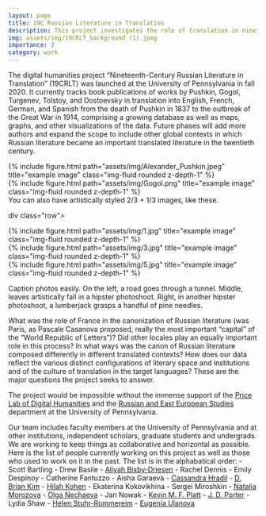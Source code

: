 ```yaml
---
layout: page
title: 19C Russian Literature in Translation
description: This project investigates the role of translation in nineteenth-century Russian literature’s rise to prominence in world literature as a case study in the processes whereby a nationally or linguistically defined literature may achieve circulation and recognition on a global level. 
img: assets/img/19CRLT_background (1).jpeg
importance: 2
category: work
---
```


The digital humanities project “Nineteenth-Century Russian Literature in Translation” (19CRLT) was launched at the University of Pennsylvania in fall 2020. It currently tracks book publications of works by Pushkin, Gogol, Turgenev, Tolstoy, and Dostoevsky in translation into English, French, German, and Spanish from the death of Pushkin in 1837 to the outbreak of the Great War in 1914, comprising a growing database as well as maps, graphs, and other visualizations of the data. Future phases will add more authors and expand the scope to include other global contexts in which Russian literature became an important translated literature in the twentieth century.

<div class="row justify-content-sm-center">
    <div class="col-sm-8 mt-3 mt-md-0">
        {% include figure.html path="assets/img/Alexander_Pushkin.jpeg" title="example image" class="img-fluid rounded z-depth-1" %}
    </div>
    <div class="col-sm-4 mt-3 mt-md-0">
        {% include figure.html path="assets/img/Gogol.png" title="example image" class="img-fluid rounded z-depth-1" %}
    </div>
    </div>
<div class="caption">
    You can also have artistically styled 2/3 + 1/3 images, like these.
</div>

div class="row">
    <div class="col-sm mt-3 mt-md-0">
        {% include figure.html path="assets/img/1.jpg" title="example image" class="img-fluid rounded z-depth-1" %}
    </div>
    <div class="col-sm mt-3 mt-md-0">
        {% include figure.html path="assets/img/3.jpg" title="example image" class="img-fluid rounded z-depth-1" %}
    </div>
    <div class="col-sm mt-3 mt-md-0">
        {% include figure.html path="assets/img/5.jpg" title="example image" class="img-fluid rounded z-depth-1" %}
    </div>
</div>
<div class="caption">
Caption photos easily. On the left, a road goes through a tunnel. Middle, leaves artistically fall in a hipster photoshoot. Right, in another hipster photoshoot, a lumberjack grasps a handful of pine needles.
</div>

What was the role of France in the canonization of Russian literature (was Paris, as Pascale Casanova proposed, really the most important “capital” of the “World Republic of Letters”)? Did other locales play an equally important role in this process? In what ways was the canon of Russian literature composed differently in different translated contexts? How does our data reflect the various distinct configurations of literary space and institutions and of the culture of translation in the target languages? These are the major questions the project seeks to answer.

The project would be impossible without the immense support of the [Price Lab of Digital Humanities](https://pricelab.sas.upenn.edu/) and the [Russian and East European Studies](https://rees.sas.upenn.edu/) department at the University of Pennsylvania.

Our team includes faculty members at the University of Pennsylvania and at other institutions, independent scholars, graduate students and undergrads. We are working to keep things as collaborative and horizontal as possible. Here is the list of people currently working on this project as well as those who used to work on it in the past. The list is in the alphabatical order:
    - Scott Bartling
    - Drew Basile
    - [Aliyah Bixby-Driesen](https://anthropology.sas.upenn.edu/people/aliyah-bixby-driesen)
    - Rachel Dennis
    - Emily Despinoy
    - Catherine Fantuzzo
    - Aisha Garaeva
    - [Cassandra Hradil](https://pricelab.sas.upenn.edu/fellows/hradil-cassandra)
    - [D. Brian Kim](https://rees.sas.upenn.edu/people/d-brian-kim)
    - [Hilah Kohen](https://complit.sas.upenn.edu/people/hilah-kohen)
    - Ekaterina Kokovikhina
    - Sergei Miroshkin
    - [Natalia Morozova](https://ajif-ucm.academia.edu/NataliaMorozova)
    - [Olga Nechaeva](https://olyanechaeva.github.io/my_site/)
    - Jan Nowak
    - [Kevin M. F. Platt](https://rees.sas.upenn.edu/people/kevin-mf-platt)
    - [J. D. Porter](https://pricelab.sas.upenn.edu/fellows/porter-jd)
    - Lydia Shaw
    - [Helen Stuhr-Rommereim](https://www.swarthmore.edu/russian/faculty-staff)
    - [Eugenia Ulanova](https://complit.sas.upenn.edu/people/eugenia-ulanova)
